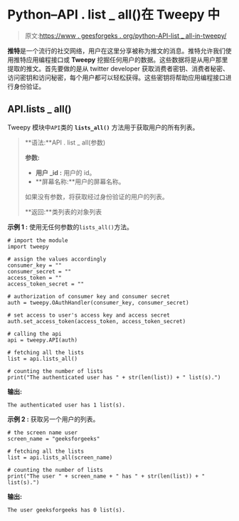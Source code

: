 # Python–API . list _ all()在 Tweepy 中

> 原文:[https://www . geesforgeks . org/python-API-list _ all-in-tweepy/](https://www.geeksforgeeks.org/python-api-lists_all-in-tweepy/)

**推特**是一个流行的社交网络，用户在这里分享被称为推文的消息。推特允许我们使用推特应用编程接口或 **Tweepy** 挖掘任何用户的数据。这些数据将是从用户那里提取的推文。首先要做的是从 twitter developer 获取消费者密钥、消费者秘密、访问密钥和访问秘密，每个用户都可以轻松获得。这些密钥将帮助应用编程接口进行身份验证。

## API.lists _ all()

Tweepy 模块中`API`类的 **`lists_all()`** 方法用于获取用户的所有列表。

> **语法:**API . list _ all(参数)
> 
> **参数:**
> 
> *   **用户 _id :** 用户的 id。
> *   **屏幕名称:**用户的屏幕名称。
> 
> 如果没有参数，将获取经过身份验证的用户的列表。
> 
> **返回:**类列表的对象列表

**示例 1 :** 使用无任何参数的`lists_all()`方法。

```
# import the module
import tweepy

# assign the values accordingly
consumer_key = ""
consumer_secret = ""
access_token = ""
access_token_secret = ""

# authorization of consumer key and consumer secret
auth = tweepy.OAuthHandler(consumer_key, consumer_secret)

# set access to user's access key and access secret 
auth.set_access_token(access_token, access_token_secret)

# calling the api 
api = tweepy.API(auth)

# fetching all the lists
list = api.lists_all()

# counting the number of lists
print("The authenticated user has " + str(len(list)) + " list(s).")
```

**输出:**

```
The authenticated user has 1 list(s).

```

**示例 2 :** 获取另一个用户的列表。

```
# the screen name user
screen_name = "geeksforgeeks"

# fetching all the lists
list = api.lists_all(screen_name)

# counting the number of lists
print("The user " + screen_name + " has " + str(len(list)) + " list(s).")
```

**输出:**

```
The user geeksforgeeks has 0 list(s).

```